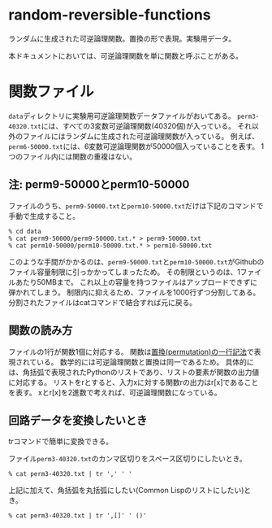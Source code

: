 # random-reversible-functions
ランダムに生成された可逆論理関数。置換の形で表現。実験用データ。

本ドキュメントにおいては、可逆論理関数を単に関数と呼ぶことがある。

# 関数ファイル

`data`ディレクトリに実験用可逆論理関数データファイルがおいてある。
`perm3-40320.txt`には、すべての3変数可逆論理関数(40320個)が入っている。
それ以外のファイルにはランダムに生成された可逆論理関数が入っている。
例えば、`perm6-50000.txt`には、6変数可逆論理関数が50000個入っていることを表す。
1つのファイル内には関数の重複はない。

## 注: perm9-50000とperm10-50000

ファイルのうち、`perm9-50000.txt`と`perm10-50000.txt`だけは下記のコマンドで手動で生成すること。

```
% cd data
% cat perm9-50000/perm9-50000.txt.* > perm9-50000.txt
% cat perm10-50000/perm10-50000.txt.* > perm10-50000.txt
```

このような手間がかかるのは、`perm9-50000.txt`と`perm10-50000.txt`がGithubのファイル容量制限に引っかかってしまったため。
その制限というのは、1ファイルあたり50MBまで。
これ以上の容量を持つファイルはアップロードできずに弾かれてしまう。
制限内に抑えるため、ファイルを1000行ずつ分割してある。
分割されたファイルはcatコマンドで結合すれば元に戻る。

## 関数の読み方

ファイルの1行が関数1個に対応する。
関数は[置換(permutation)の一行記法](https://ja.wikipedia.org/wiki/置換_(数学))で表現されている。
数学的には可逆論理関数と置換は同一であるため。
具体的には、角括弧で表現されたPythonのリストであり、リストの要素が関数の出力値に対応する。
リストをrとすると、入力xに対する関数rの出力はr[x]であることを表す。
xとr[x]を2進数で考えれば、可逆論理関数になっている。

## 回路データを変換したいとき

trコマンドで簡単に変換できる。

ファイル`perm3-40320.txt`のカンマ区切りをスペース区切りにしたいとき。

```
% cat perm3-40320.txt | tr ',' ' '
```

上記に加えて、角括弧を丸括弧にしたい(Common Lispのリストにしたい)とき。


```
% cat perm3-40320.txt | tr ',[]' ' ()'
```
